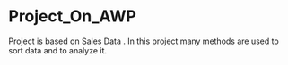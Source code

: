 # Project_On_AWP
Project is based on Sales Data . In this project many methods are used to sort data and to analyze it. 
